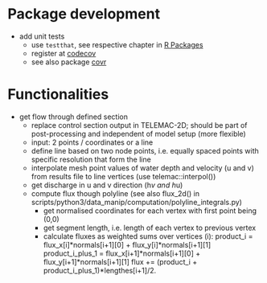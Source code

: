 # Package development
- add unit tests
    - use `testthat`, see respective chapter in [R Packages](https://r-pkgs.org/tests.html)
    - register at [codecov](https://about.codecov.io)
    - see also package [covr](https://cran.r-project.org/package=covr) 

# Functionalities
- get flow through defined section
    - replace control section output in TELEMAC-2D; should be part of post-processing  and independent of model setup (more flexible)
    - input: 2 points / coordinates or a line
    - define line based on two node points, i.e. equally spaced points with specific resolution that form the line
    - interpolate mesh point values of water depth and velocity (u and v) from results file to line vertices (use telemac::interpol())
    - get discharge in u and v direction (h*v and h*u)
    - compute flux though polyline (see also flux_2d() in scripts/python3/data_manip/computation/polyline_integrals.py)
        - get normalised coordinates for each vertex with first point being (0,0)
        - get segment length, i.e. length of each vertex to previous vertex
        - calculate fluxes as weighted sums over vertices (i):
                product_i = flux_x[i]*normals[i+1][0] + flux_y[i]*normals[i+1][1]
                product_i_plus_1 = flux_x[i+1]*normals[i+1][0] + flux_y[i+1]*normals[i+1][1]
                flux += (product_i + product_i_plus_1)*lengthes[i+1]/2.
